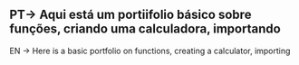 PT-> Aqui está um portiifolio básico sobre funções, criando uma calculadora, importando 
-------------------------------------------------------------------------------------------------
EN -> Here is a basic portfolio on functions, creating a calculator, importing
